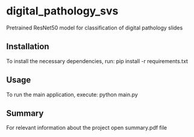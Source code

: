 # digital_pathology_svs
Pretrained ResNet50 model for classification of digital pathology slides

## Installation
To install the necessary dependencies, run:
pip install -r requirements.txt

## Usage
To run the main application, execute:
python main.py

## Summary
For relevant information about the project open summary.pdf file
